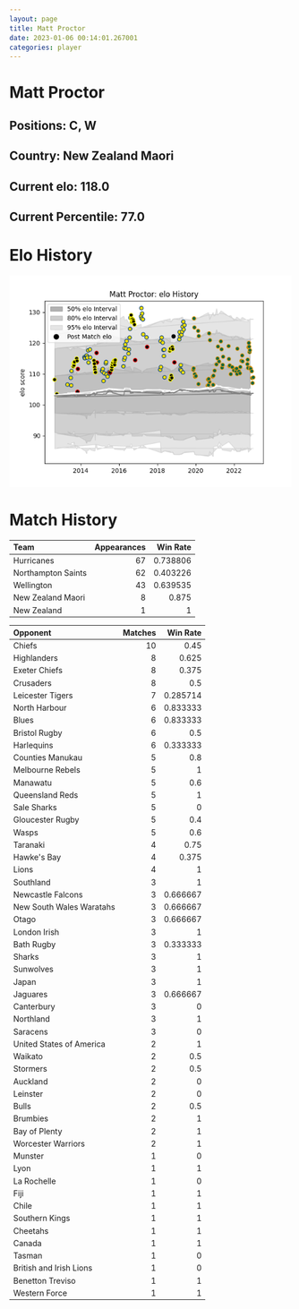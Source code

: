 ```yaml
---  
layout: page  
title: Matt Proctor  
date: 2023-01-06 00:14:01.267001  
categories: player  
---
```

# Matt Proctor

## Positions: C, W

## Country: New Zealand Maori

## Current elo: 118.0

## Current Percentile: 77.0

# Elo History


![elo history](history_MattProctor.png)
# Match History


| Team               |   Appearances |   Win Rate |
|:-------------------|--------------:|-----------:|
| Hurricanes         |            67 |   0.738806 |
| Northampton Saints |            62 |   0.403226 |
| Wellington         |            43 |   0.639535 |
| New Zealand Maori  |             8 |   0.875    |
| New Zealand        |             1 |   1        |

| Opponent                 |   Matches |   Win Rate |
|:-------------------------|----------:|-----------:|
| Chiefs                   |        10 |   0.45     |
| Highlanders              |         8 |   0.625    |
| Exeter Chiefs            |         8 |   0.375    |
| Crusaders                |         8 |   0.5      |
| Leicester Tigers         |         7 |   0.285714 |
| North Harbour            |         6 |   0.833333 |
| Blues                    |         6 |   0.833333 |
| Bristol Rugby            |         6 |   0.5      |
| Harlequins               |         6 |   0.333333 |
| Counties Manukau         |         5 |   0.8      |
| Melbourne Rebels         |         5 |   1        |
| Manawatu                 |         5 |   0.6      |
| Queensland Reds          |         5 |   1        |
| Sale Sharks              |         5 |   0        |
| Gloucester Rugby         |         5 |   0.4      |
| Wasps                    |         5 |   0.6      |
| Taranaki                 |         4 |   0.75     |
| Hawke's Bay              |         4 |   0.375    |
| Lions                    |         4 |   1        |
| Southland                |         3 |   1        |
| Newcastle Falcons        |         3 |   0.666667 |
| New South Wales Waratahs |         3 |   0.666667 |
| Otago                    |         3 |   0.666667 |
| London Irish             |         3 |   1        |
| Bath Rugby               |         3 |   0.333333 |
| Sharks                   |         3 |   1        |
| Sunwolves                |         3 |   1        |
| Japan                    |         3 |   1        |
| Jaguares                 |         3 |   0.666667 |
| Canterbury               |         3 |   0        |
| Northland                |         3 |   1        |
| Saracens                 |         3 |   0        |
| United States of America |         2 |   1        |
| Waikato                  |         2 |   0.5      |
| Stormers                 |         2 |   0.5      |
| Auckland                 |         2 |   0        |
| Leinster                 |         2 |   0        |
| Bulls                    |         2 |   0.5      |
| Brumbies                 |         2 |   1        |
| Bay of Plenty            |         2 |   1        |
| Worcester Warriors       |         2 |   1        |
| Munster                  |         1 |   0        |
| Lyon                     |         1 |   1        |
| La Rochelle              |         1 |   0        |
| Fiji                     |         1 |   1        |
| Chile                    |         1 |   1        |
| Southern Kings           |         1 |   1        |
| Cheetahs                 |         1 |   1        |
| Canada                   |         1 |   1        |
| Tasman                   |         1 |   0        |
| British and Irish Lions  |         1 |   0        |
| Benetton Treviso         |         1 |   1        |
| Western Force            |         1 |   1        |